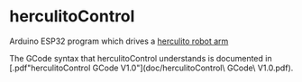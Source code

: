 # herculitoControl
 Arduino ESP32 program which drives a
 [herculito robot arm](https://www.thingiverse.com/thing:6422152)
 
 The GCode syntax that herculitoControl understands is documented in [.pdf"herculitoControl GCode V1.0"](doc/herculitoControl\ GCode\ V1.0.pdf).
